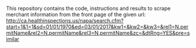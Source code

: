 This repository contains the code, instructions and results to scrape merchant information
from the front page of the given url: http://ca.healthinspections.us/napa/search.cfm?start=1&1=1&sd=01/01/1970&ed=03/01/2017&kw1=&kw2=&kw3=&rel1=N.permitName&rel2=N.permitName&rel3=N.permitName&zc=&dtRng=YES&pre=similar